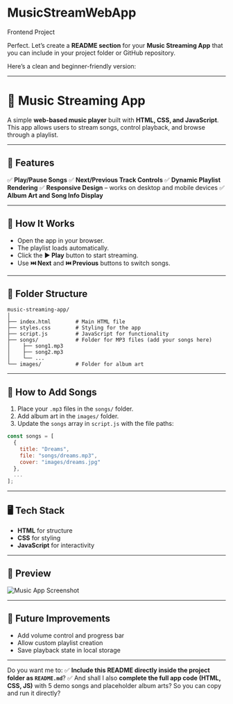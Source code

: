 # MusicStreamWebApp
Frontend Project

Perfect. Let’s create a **README section** for your **Music Streaming App** that you can include in your project folder or GitHub repository.

Here’s a clean and beginner-friendly version:

---

# 🎵 Music Streaming App

A simple **web-based music player** built with **HTML, CSS, and JavaScript**. This app allows users to stream songs, control playback, and browse through a playlist.

---

## 🌟 Features

✅ **Play/Pause Songs**
✅ **Next/Previous Track Controls**
✅ **Dynamic Playlist Rendering**
✅ **Responsive Design** – works on desktop and mobile devices
✅ **Album Art and Song Info Display**

---

## 🚀 How It Works

* Open the app in your browser.
* The playlist loads automatically.
* Click the **▶️ Play** button to start streaming.
* Use **⏭️ Next** and **⏮️ Previous** buttons to switch songs.

---

## 📁 Folder Structure

```
music-streaming-app/
│
├── index.html        # Main HTML file
├── styles.css        # Styling for the app
├── script.js         # JavaScript for functionality
├── songs/            # Folder for MP3 files (add your songs here)
│    ├── song1.mp3
│    ├── song2.mp3
│    └── ...
└── images/           # Folder for album art
```

---

## 📝 How to Add Songs

1. Place your `.mp3` files in the `songs/` folder.
2. Add album art in the `images/` folder.
3. Update the `songs` array in `script.js` with the file paths:

```javascript
const songs = [
  {
    title: "Dreams",
    file: "songs/dreams.mp3",
    cover: "images/dreams.jpg"
  },
  ...
];
```

---

## 🖥️ Tech Stack

* **HTML** for structure
* **CSS** for styling
* **JavaScript** for interactivity

---

## 📸 Preview

![Music App Screenshot](https://via.placeholder.com/800x400?text=Music+App+Preview)

---

## 📢 Future Improvements

* Add volume control and progress bar
* Allow custom playlist creation
* Save playback state in local storage

---

Do you want me to:
✅ **Include this README directly inside the project folder as `README.md`**?
✅ And shall I also **complete the full app code (HTML, CSS, JS)** with 5 demo songs and placeholder album arts? So you can copy and run it directly?

